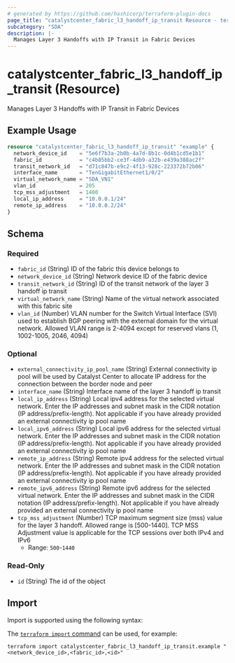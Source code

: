 ```yaml
---
# generated by https://github.com/hashicorp/terraform-plugin-docs
page_title: "catalystcenter_fabric_l3_handoff_ip_transit Resource - terraform-provider-catalystcenter"
subcategory: "SDA"
description: |-
  Manages Layer 3 Handoffs with IP Transit in Fabric Devices
---
```


# catalystcenter_fabric_l3_handoff_ip_transit (Resource)

Manages Layer 3 Handoffs with IP Transit in Fabric Devices

## Example Usage

```terraform
resource "catalystcenter_fabric_l3_handoff_ip_transit" "example" {
  network_device_id    = "5e6f7b3a-2b0b-4a7d-8b1c-0d4b1cd5e1b1"
  fabric_id            = "c4b85bb2-ce3f-4db9-a32b-e439a388ac2f"
  transit_network_id   = "d71c847b-e9c2-4f13-928c-223372b72b06"
  interface_name       = "TenGigabitEthernet1/0/2"
  virtual_network_name = "SDA_VN1"
  vlan_id              = 205
  tcp_mss_adjustment   = 1400
  local_ip_address     = "10.0.0.1/24"
  remote_ip_address    = "10.0.0.2/24"
}
```

<!-- schema generated by tfplugindocs -->
## Schema

### Required

- `fabric_id` (String) ID of the fabric this device belongs to
- `network_device_id` (String) Network device ID of the fabric device
- `transit_network_id` (String) ID of the transit network of the layer 3 handoff ip transit
- `virtual_network_name` (String) Name of the virtual network associated with this fabric site
- `vlan_id` (Number) VLAN number for the Switch Virtual Interface (SVI) used to establish BGP peering with the external domain for the virtual network. Allowed VLAN range is 2-4094 except for reserved vlans (1, 1002-1005, 2046, 4094)

### Optional

- `external_connectivity_ip_pool_name` (String) External connectivity ip pool will be used by Catalyst Center to allocate IP address for the connection between the border node and peer
- `interface_name` (String) Interface name of the layer 3 handoff ip transit
- `local_ip_address` (String) Local ipv4 address for the selected virtual network. Enter the IP addresses and subnet mask in the CIDR notation (IP address/prefix-length). Not applicable if you have already provided an external connectivity ip pool name
- `local_ipv6_address` (String) Local ipv6 address for the selected virtual network. Enter the IP addresses and subnet mask in the CIDR notation (IP address/prefix-length). Not applicable if you have already provided an external connectivity ip pool name
- `remote_ip_address` (String) Remote ipv4 address for the selected virtual network. Enter the IP addresses and subnet mask in the CIDR notation (IP address/prefix-length). Not applicable if you have already provided an external connectivity ip pool name
- `remote_ipv6_address` (String) Remote ipv6 address for the selected virtual network. Enter the IP addresses and subnet mask in the CIDR notation (IP address/prefix-length). Not applicable if you have already provided an external connectivity ip pool name
- `tcp_mss_adjustment` (Number) TCP maximum segment size (mss) value for the layer 3 handoff. Allowed range is [500-1440]. TCP MSS Adjustment value is applicable for the TCP sessions over both IPv4 and IPv6
  - Range: `500`-`1440`

### Read-Only

- `id` (String) The id of the object

## Import

Import is supported using the following syntax:

The [`terraform import` command](https://developer.hashicorp.com/terraform/cli/commands/import) can be used, for example:

```shell
terraform import catalystcenter_fabric_l3_handoff_ip_transit.example "<network_device_id>,<fabric_id>,<id>"
```

